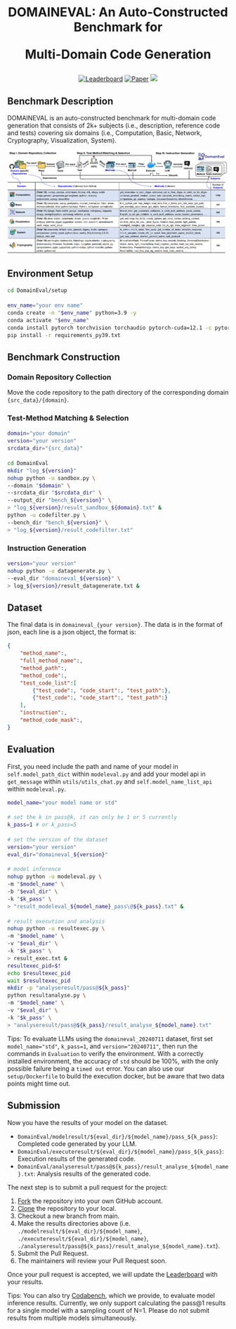 <p align="center">
<h1 align="center">DOMAINEVAL: An Auto-Constructed Benchmark for

 Multi-Domain Code Generation</h1>

<p align="center">
    <a href="https://domaineval.github.io/leaderboard.html"><img alt="Leaderboard" src="https://img.shields.io/badge/🏆-Leaderboard-blue"></a>
    <a href="https://arxiv.org/pdf/2408.13204"><img alt="Paper" src="https://img.shields.io/badge/📄-Paper-orange"></a>
    <a href="https://benchmark.icip.org.cn/competitions/46"><img src="https://img.shields.io/badge/Submit-Codabench-blueviolet"></a>
</p>

## Benchmark Description

DOMAINEVAL is an auto-constructed benchmark for multi-domain code generation that consists of 2k+ subjects (i.e., description, reference code and tests) covering six domains (i.e., Computation, Basic, Network, Cryptography, Visualization, System).

![](imgs/pipeline.png)

## Environment Setup
```bash
cd DomainEval/setup

env_name="your env name"
conda create -n "$env_name" python=3.9 -y
conda activate "$env_name"
conda install pytorch torchvision torchaudio pytorch-cuda=12.1 -c pytorch -c nvidia -y
pip install -r requirements_py39.txt
```

## Benchmark Construction

### Domain Repository Collection

Move the code repository to the path directory of the corresponding domain `{src_data}/{domain}`.

### Test-Method Matching & Selection
```bash
domain="your domain"
version="your version"
srcdata_dir="{src_data}"

cd DomainEval
mkdir "log_${version}"
nohup python -u sandbox.py \
--domain "$domain" \
--srcdata_dir "$srcdata_dir" \
--output_dir "bench_${version}" \
> "log_${version}/result_sandbox_${domain}.txt" &
python -u codefilter.py \
--bench_dir "bench_${version}" \
> "log_${version}/result_codefilter.txt"
```
### Instruction Generation
```bash
version="your version"
nohup python -u datagenerate.py \
--eval_dir "domaineval_${version}" \
> log_${version}/result_datagenerate.txt &
```

## Dataset

The final data is in `domaineval_{your version}`.
The data is in the format of json, each line is a json object, the format is:
```json
{
    "method_name":,
    "full_method_name":,
    "method_path":,
    "method_code":,
    "test_code_list":[
        {"test_code":, "code_start":, "test_path":},
        {"test_code":, "code_start":, "test_path":}
    ],
    "instruction":,
    "method_code_mask":,
}
```

## Evaluation
First, you need include the path and name of your model in `self.model_path_dict` within `modeleval.py`
and add your model api in `get_message` within `utils/utils_chat.py` and `self.model_name_list_api` within `modeleval.py`.

```bash
model_name="your model name or std"

# set the k in pass@k, it can only be 1 or 5 currently
k_pass=1 # or k_pass=5

# set the version of the dataset
version="your version"
eval_dir="domaineval_${version}"

# model inference
nohup python -u modeleval.py \
-m "$model_name" \
-b "$eval_dir" \
-k "$k_pass" \
> "result_modeleval_${model_name}_pass\@${k_pass}.txt" &

# result execution and analysis
nohup python -u resultexec.py \
-m "$model_name" \
-v "$eval_dir" \
-k "$k_pass" \
> result_exec.txt &
resultexec_pid=$!
echo $resultexec_pid
wait $resultexec_pid
mkdir -p "analyseresult/pass@${k_pass}"
python resultanalyse.py \
-m "$model_name" \
-v "$eval_dir" \
-k "$k_pass" \
> "analyseresult/pass@${k_pass}/result_analyse_${model_name}.txt"
```

Tips: 
To evaluate LLMs using the `domaineval_20240711` dataset, first set `model_name="std"`, `k_pass=1`, and `version="20240711"`, then run the commands in `Evaluation` to verify the environment. With a correctly installed environment, the accuracy of `std` should be 100%, with the only possible failure being a `timed out` error. You can also use our `setup/Dockerfile` to build the execution docker, but be aware that two data points might time out.

## Submission

Now you have the results of your model on the dataset.

- `DomainEval/modelresult/${eval_dir}/${model_name}/pass_${k_pass}`: Completed code generated by your LLM.
- `DomainEval/executeresult/${eval_dir}/${model_name}/pass_${k_pass}`: Execution results of the generated code.
- `DomainEval/analyseresult/pass@${k_pass}/result_analyse_${model_name}.txt`: Analysis results of the generated code.

The next step is to submit a pull request for the project:

1. [Fork](https://help.github.com/articles/fork-a-repo/) the repository into your own GitHub account.
2. [Clone](https://docs.github.com/en/repositories/creating-and-managing-repositories/cloning-a-repository) the repository to your local.
3. Checkout a new branch from main.
4. Make the results directories above (i.e. `./modelresult/${eval_dir}/${model_name}`, `./executeresult/${eval_dir}/${model_name}`, `./analyseresult/pass@${k_pass}/result_analyse_${model_name}.txt`).
5. Submit the Pull Request.
6. The maintainers will review your Pull Request soon.

Once your pull request is accepted, we will update the [Leaderboard](https://domaineval.github.io/leaderboard.html) with your results.

Tips: 
You can also try [Codabench](https://benchmark.icip.org.cn/competitions/46), which we provide, to evaluate model inference results. Currently, we only support calculating the pass@1 results for a single model with a sampling count of N=1. Please do not submit results from multiple models simultaneously.
